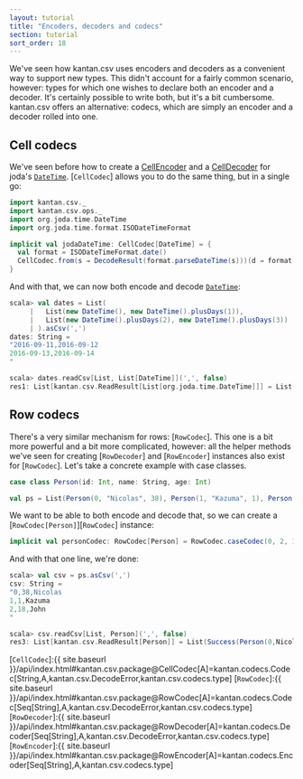 ```yaml
---
layout: tutorial
title: "Encoders, decoders and codecs"
section: tutorial
sort_order: 18
---
```

We've seen how kantan.csv uses encoders and decoders as a convenient way to support new types. This didn't account for
a fairly common scenario, however: types for which one wishes to declare both an encoder and a decoder. It's certainly
possible to write both, but it's a bit cumbersome. kantan.csv offers an alternative: codecs, which are simply an
encoder and a decoder rolled into one.

## Cell codecs

We've seen before how to create a [CellEncoder](arbitrary_types_as_cells.html) and a
[CellDecoder](cells_as_arbitrary_types.html) for joda's [`DateTime`]. [`CellCodec`] allows you to do the same thing, but
in a single go:

```scala
import kantan.csv._
import kantan.csv.ops._
import org.joda.time.DateTime
import org.joda.time.format.ISODateTimeFormat

implicit val jodaDateTime: CellCodec[DateTime] = {
  val format = ISODateTimeFormat.date()
  CellCodec.from(s ⇒ DecodeResult(format.parseDateTime(s)))(d ⇒ format.print(d))
}
```

And with that, we can now both encode and decode [`DateTime`]:

```scala
scala> val dates = List(
     |   List(new DateTime(), new DateTime().plusDays(1)),
     |   List(new DateTime().plusDays(2), new DateTime().plusDays(3))
     | ).asCsv(',')
dates: String =
"2016-09-11,2016-09-12
2016-09-13,2016-09-14
"

scala> dates.readCsv[List, List[DateTime]](',', false)
res1: List[kantan.csv.ReadResult[List[org.joda.time.DateTime]]] = List(Success(List(2016-09-11T00:00:00.000+02:00, 2016-09-12T00:00:00.000+02:00)), Success(List(2016-09-13T00:00:00.000+02:00, 2016-09-14T00:00:00.000+02:00)))
```


## Row codecs

There's a very similar mechanism for rows: [`RowCodec`]. This one is a bit more powerful and a bit more complicated,
however: all the helper methods we've seen for creating [`RowDecoder`] and [`RowEncoder`] instances also exist for
[`RowCodec`]. Let's take a concrete example with case classes.

```scala
case class Person(id: Int, name: String, age: Int)

val ps = List(Person(0, "Nicolas", 38), Person(1, "Kazuma", 1), Person(2, "John", 18))
```

We want to be able to both encode and decode that, so we can create a [`RowCodec[Person]`][`RowCodec`] instance:

```scala
implicit val personCodec: RowCodec[Person] = RowCodec.caseCodec(0, 2, 1)(Person.apply)(Person.unapply)
```

And with that one line, we're done:

```scala
scala> val csv = ps.asCsv(',')
csv: String =
"0,38,Nicolas
1,1,Kazuma
2,18,John
"

scala> csv.readCsv[List, Person](',', false)
res3: List[kantan.csv.ReadResult[Person]] = List(Success(Person(0,Nicolas,38)), Success(Person(1,Kazuma,1)), Success(Person(2,John,18)))
```




[`DateTime`]:http://www.joda.org/joda-time/apidocs/org/joda/time/DateTime.html
[`CellCodec`]:{{ site.baseurl }}/api/index.html#kantan.csv.package@CellCodec[A]=kantan.codecs.Codec[String,A,kantan.csv.DecodeError,kantan.csv.codecs.type]
[`RowCodec`]:{{ site.baseurl }}/api/index.html#kantan.csv.package@RowCodec[A]=kantan.codecs.Codec[Seq[String],A,kantan.csv.DecodeError,kantan.csv.codecs.type]
[`RowDecoder`]:{{ site.baseurl }}/api/index.html#kantan.csv.package@RowDecoder[A]=kantan.codecs.Decoder[Seq[String],A,kantan.csv.DecodeError,kantan.csv.codecs.type]
[`RowEncoder`]:{{ site.baseurl }}/api/index.html#kantan.csv.package@RowEncoder[A]=kantan.codecs.Encoder[Seq[String],A,kantan.csv.codecs.type]
